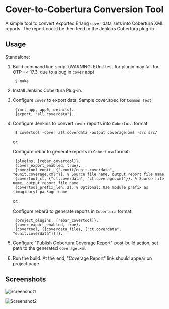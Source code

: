 Cover-to-Cobertura Conversion Tool 
==================================

A simple tool to convert exported Erlang `cover` data sets into Cobertura XML
reports. The report could be then feed to the Jenkins Cobertura plug-in.

Usage
-----

Standalone:

1. Build command line script (WARNING: EUnit test for plugin may fail for OTP =< 17.3, due to a bug in `cover` app)

        $ make

2. Install Jenkins Cobertura Plug-in.
3. Configure `cover` to export data. Sample cover.spec for `Common Test`:

        {incl_app, app0, details}.
        {export, "all.coverdata"}.
4. Configure Jenkins to convert `cover` reports into `Cobertura` format:
  
        $ covertool -cover all.coverdata -output coverage.xml -src src/

   or:
   
   Configure rebar to generate reports in `Cobertura` format:

        {plugins, [rebar_covertool]}.
        {cover_export_enabled, true}.
        {covertool_eunit, {".eunit/eunit.coverdata", "eunit.coverage.xml"}}. % Source file name, output report file name
        {covertool_ct, {"ct.coverdata", "ct.coverage.xml"}}. % Source file name, output report file name
        {covertool_prefix_len, 2}. % Optional: Use module prefix as (imaginary) package name

   or:
   
   Configure rebar3 to generate reports in `Cobertura` format:
   
        {project_plugins, [rebar_covertool]}.
        {cover_export_enabled, true}.
        {covertool, [{coverdata_files, ["ct.coverdata", "eunit.coverdata"]}]}.
   
4. Configure "Publish Cobertura Coverage Report" post-build action, set path
to the generated `coverage.xml`
5. Run the build. At the end, "Coverage Report" link should appear on project page.

Screenshots
-----------

![Screenshot1](covertool/raw/master/screenshots/shot1.png)

![Screenshot2](covertool/raw/master/screenshots/shot2.png)

